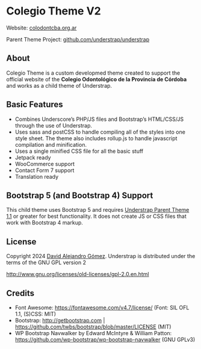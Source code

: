 # Colegio Theme V2

Website: [colodontcba.org.ar](https://colodontcba.org.ar)

Parent Theme Project: [github.com/understrap/understrap](https://github.com/understrap/understrap)

## About

Colegio Theme is a custom developmed theme created to support the official website of the **Colegio Odontológico de la Provincia de Córdoba** and works as a child theme of Understrap.

## Basic Features

- Combines Underscore’s PHP/JS files and Bootstrap’s HTML/CSS/JS through the use of Understrap.
- Uses sass and postCSS to handle compiling all of the styles into one style sheet. The theme also includes rollup.js to handle javascript compilation and minification.
- Uses a single minified CSS file for all the basic stuff
- Jetpack ready
- WooCommerce support
- Contact Form 7 support
- Translation ready

## Bootstrap 5 (and Bootstrap 4) Support

This child theme uses Bootstrap 5 and requires [Understrap Parent Theme 1.1](https://wordpress.org/themes/understrap) or greater for best functionality. It does not create JS or CSS files that work with Bootstrap 4 markup.

## License

Copyright 2024 [David Alejandro Gómez](mailto:info@dagdev.com.ar).
Understrap is distributed under the terms of the GNU GPL version 2

http://www.gnu.org/licenses/old-licenses/gpl-2.0.en.html

## Credits

- Font Awesome: https://fontawesome.com/v4.7/license/ (Font: SIL OFL 1.1, (S)CSS: MIT)
- Bootstrap: http://getbootstrap.com | https://github.com/twbs/bootstrap/blob/master/LICENSE (MIT)
- WP Bootstrap Navwalker by Edward McIntyre & William Patton: https://github.com/wp-bootstrap/wp-bootstrap-navwalker (GNU GPLv3)
